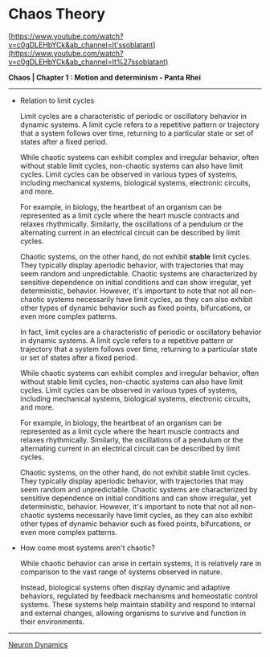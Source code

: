 # Chaos Theory

[https://www.youtube.com/watch?v=c0gDLEHbYCk&ab_channel=It'ssoblatant](https://www.youtube.com/watch?v=c0gDLEHbYCk&ab_channel=It%27ssoblatant)

****Chaos | Chapter 1 : Motion and determinism - Panta Rhei****

---

- Relation to limit cycles
    
    Limit cycles are a characteristic of periodic or oscillatory behavior in dynamic systems. A limit cycle refers to a repetitive pattern or trajectory that a system follows over time, returning to a particular state or set of states after a fixed period.
    
    While chaotic systems can exhibit complex and irregular behavior, often without stable limit cycles, non-chaotic systems can also have limit cycles. Limit cycles can be observed in various types of systems, including mechanical systems, biological systems, electronic circuits, and more.
    
    For example, in biology, the heartbeat of an organism can be represented as a limit cycle where the heart muscle contracts and relaxes rhythmically. Similarly, the oscillations of a pendulum or the alternating current in an electrical circuit can be described by limit cycles.
    
    Chaotic systems, on the other hand, do not exhibit **stable** limit cycles. They typically display aperiodic behavior, with trajectories that may seem random and unpredictable. Chaotic systems are characterized by sensitive dependence on initial conditions and can show irregular, yet deterministic, behavior. However, it's important to note that not all non-chaotic systems necessarily have limit cycles, as they can also exhibit other types of dynamic behavior such as fixed points, bifurcations, or even more complex patterns.
    
    In fact, limit cycles are a characteristic of periodic or oscillatory behavior in dynamic systems. A limit cycle refers to a repetitive pattern or trajectory that a system follows over time, returning to a particular state or set of states after a fixed period.
    
    While chaotic systems can exhibit complex and irregular behavior, often without stable limit cycles, non-chaotic systems can also have limit cycles. Limit cycles can be observed in various types of systems, including mechanical systems, biological systems, electronic circuits, and more.
    
    For example, in biology, the heartbeat of an organism can be represented as a limit cycle where the heart muscle contracts and relaxes rhythmically. Similarly, the oscillations of a pendulum or the alternating current in an electrical circuit can be described by limit cycles.
    
    Chaotic systems, on the other hand, do not exhibit stable limit cycles. They typically display aperiodic behavior, with trajectories that may seem random and unpredictable. Chaotic systems are characterized by sensitive dependence on initial conditions and can show irregular, yet deterministic, behavior. However, it's important to note that not all non-chaotic systems necessarily have limit cycles, as they can also exhibit other types of dynamic behavior such as fixed points, bifurcations, or even more complex patterns.
    
- How come most systems aren't chaotic?
    
    While chaotic behavior can arise in certain systems, it is relatively rare in comparison to the vast range of systems observed in nature.
    
    Instead, biological systems often display dynamic and adaptive behaviors, regulated by feedback mechanisms and homeostatic control systems. These systems help maintain stability and respond to internal and external changes, allowing organisms to survive and function in their environments.
    

---

[Neuron Dynamics](../../Neuroscience%20and%20Psychology%205dfd6e95a9a04fd5aad4e1a5b7c2fad5/Neuron%20Dynamics%20d96e6c97975a428fa9f6d1eb79c69f1a.md)